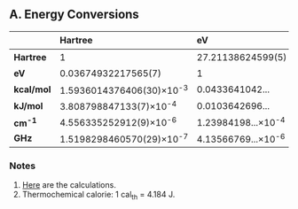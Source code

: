 ## A. Energy Conversions

|                   |Hartree                            |eV                           |kcal/mol <sup>[2]</sup>      |kJ/mol                       |cm<sup>-1</sup>                 |GHz                              |
|:------------------|:----------------------------------|:----------------------------|:----------------------------|:----------------------------|:-------------------------------|:--------------------------------|
|**Hartree**        |1                                  |27.21138624599(5)            |627.5094740631(12)           |2625.499639480(5)            |2.194746313632(4)×10<sup>5</sup>|6.579683920502(13)×10<sup>6</sup>|
|**eV**             |0.03674932217565(7)                |1                            |23.0605478...                |96.4853321...                |8065.54393...                   |2.41798924...×10<sup>5</sup>     |
|**kcal/mol**       |1.5936014376406(30)×10<sup>-3</sup>|0.0433641042...              |1                            |4.184                        |349.755088...                   |1.04853937×10<sup>4</sup>        |
|**kJ/mol**         |3.808798847133(7)×10<sup>-4</sup>  |0.0103642696...              |0.239005736...               |1                            |83.5934722...                   |2506.06925...                    |
|**cm<sup>-1</sup>**|4.556335252912(9)×10<sup>-6</sup>  |1.23984198...×10<sup>-4</sup>|2.85914353...×10<sup>-3</sup>|0.0119626565...              |1                               |29.9792458                       |
|**GHz**            |1.5198298460570(29)×10<sup>-7</sup>|4.13566769...×10<sup>-6</sup>|9.53707627...×10<sup>-5</sup>|3.99031271...×10<sup>-4</sup>|0.0333564095...                 |1                                |

### Notes

1. [Here](uncertainties/energy.py) are the calculations.
2. Thermochemical calorie: 1 cal<sub>th</sub> = 4.184 J.